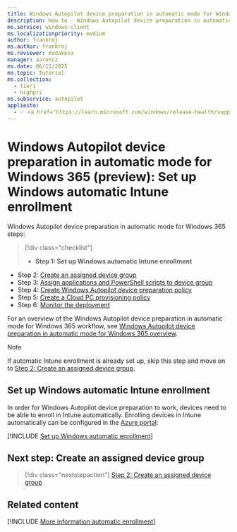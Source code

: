 ```yaml
---
title: Windows Autopilot device preparation in automatic mode for Windows 365 (preview) - Step 1 of 6 - Set up Windows automatic Intune enrollment
description: How to - Windows Autopilot device preparation in automatic mode for Windows 365 (preview) - Step 1 of 6 - Set up Windows automatic Intune enrollment.
ms.service: windows-client
ms.localizationpriority: medium
author: frankroj
ms.author: frankroj
ms.reviewer: madakeva
manager: aaroncz
ms.date: 06/11/2025
ms.topic: tutorial
ms.collection:
  - tier1
  - highpri
ms.subservice: autopilot
appliesto:
  - ✅ <a href="https://learn.microsoft.com/windows/release-health/supported-versions-windows-client" target="_blank">Windows 11</a>
---
```


# Windows Autopilot device preparation in automatic mode for Windows 365 (preview): Set up Windows automatic Intune enrollment

Windows Autopilot device preparation in automatic mode for Windows 365 steps:

> [!div class="checklist"]
>
> - **Step 1: Set up Windows automatic Intune enrollment**

- Step 2: [Create an assigned device group](automatic-device-group.md)
- Step 3: [Assign applications and PowerShell scripts to device group](automatic-assign-apps-scripts.md)
- Step 4: [Create Windows Autopilot device preparation policy](automatic-autopilot-policy.md)
- Step 5: [Create a Cloud PC provisioning policy](automatic-cloud-pc-provisioning-policy.md)
- Step 6: [Monitor the deployment](automatic-monitor.md)

For an overview of the Windows Autopilot device preparation in automatic mode for Windows 365 workflow, see [Windows Autopilot device preparation in automatic mode for Windows 365 overview](automatic-workflow.md#workflow).

> [!NOTE]
>
> If automatic Intune enrollment is already set up, skip this step and move on to [Step 2: Create an assigned device group](automatic-device-group.md).

## Set up Windows automatic Intune enrollment

In order for Windows Autopilot device preparation to work, devices need to be able to enroll in Intune automatically. Enrolling devices in Intune automatically can be configured in the [Azure portal](https://portal.azure.com):

[!INCLUDE [Set up Windows automatic enrollment](../../../includes/automatic-intune-enrollment.md)]

## Next step: Create an assigned device group

> [!div class="nextstepaction"]
> [Step 2: Create an assigned device group](automatic-device-group.md)

## Related content

[!INCLUDE [More information automatic enrollment](../../../includes/more-info-automatic-enrollment.md)]
